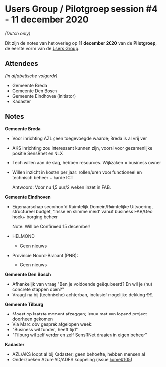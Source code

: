 # Users Group / Pilotgroep session #4 - 11 december 2020

_(Dutch only)_

Dit zijn de notes van het overleg op **11 december 2020** van de **Pilotgroep**, de eerste vorm van de [Users Group](../UsersGroup.md).

## Attendees

_(in alfabetische volgorde)_

- Gemeente Breda
- Gemeente Den Bosch
- Gemeente Eindhoven (initiator)
- Kadaster

## Notes

**Gemeente Breda**

- Voor inrichting AZL geen toegevoegde waarde; Breda is al vrij ver
- AKS inrichting zou interessant kunnen zijn, vooral voor gezamenlijke positie SensRnet en NLX
- Tech willen aan de slag, hebben resources. Wijkzaken = business owner
- Willen inzicht in kosten per jaar: rollen/uren voor functioneel en technisch beheer + harde ICT
  
  Antwoord: Voor nu 1,5 uur/2 weken inzet in FAB.


**Gemeente Eindhoven**

- Eigenaarschap secorhoofd Ruimtelijk Domein/Ruimtelijke Uitvoering, structureel budget, 'frisse en slimme meid' vanuit business FAB/Geo hoek+ borging beheer
  
  Note: Will be Confirmed 15 december!

- HELMOND
  
  - Geen nieuws

- Provincie Noord-Brabant (PNB): 
  
  - Geen nieuws

**Gemeente Den Bosch**

  - Afhankelijk van vraag "Ben je voldoende geëquipeerd? En wil je (nu) concrete stappen doen?"
  - Vraagt na bij (technische) achterban, inclusief mogelijke dekking €€.


**Gemeente Tilburg**

  - Moest op laatste moment afzeggen; issue met een lopend project doorheen gekomen
  - Via Marc obv gesprek afgelopen week: 
  - "Business wil funden, heeft tijd"
  - "Tilburg wil zelf verder en zelf SensRNet draaien in eigen beheer"


**Kadaster**

  - AZL/AKS loopt al bij Kadaster; geen behoefte, hebben mensen al
  - Onderzoeken Azure AD/ADFS koppeling (issue [home#105](https://github.com/kadaster-labs/sensrnet-home/issues/105))

